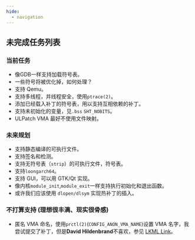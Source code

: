 ```yaml
---
hide:
  - navigation
---
```



## 未完成任务列表

### 当前任务

- 像GDB一样支持加载符号表。
- 一些符号将被优化掉，如何处理？
- 支持 Qemu。
- 支持多线程，并线程安全，使用`ptrace(2)`。
- 添加已经载入补丁的符号表，用以支持互相依赖的补丁。
- 支持未初始化的变量，见`.bss` `SHT_NOBITS`。
- ULPatch VMA 最好不使用文件映射。


### 未来规划

- 支持静态编译的可执行文件。
- 支持签名和检测。
- 支持无符号表（`strip`）的可执行文件，符号表。
- 支持`loongarch64`。
- 支持 GUI，可以用 GTK/Qt 实现。
- 像内核`module_init`,`module_exit`一样支持执行初始化和退出函数。
- 或许我们应该使用 `dlopen/dlsym` 实现热补丁的插入。


### 不打算支持 (理想很丰满、现实很骨感)

- 匿名 VMA 命名，使用`prctl(2)`(`CONFIG_ANON_VMA_NAME`)设置 VMA 名字，我尝试提交了补丁，但是**David Hildenbrand**不喜欢，参见 [LKML Link](https://lore.kernel.org/lkml/b2f4c084-47dc-4e92-a9e3-daec3f48425d@redhat.com/)。
